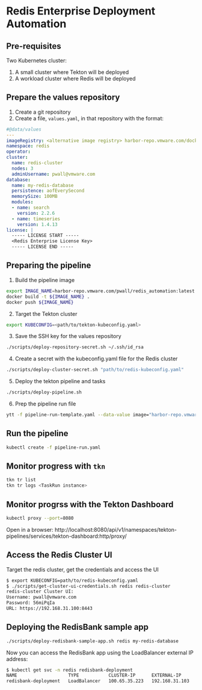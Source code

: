 # Redis Enterprise Deployment Automation

## Pre-requisites

Two Kubernetes cluster:
1. A small cluster where Tekton will be deployed
2. A workload cluster where Redis will be deployed

## Prepare the values repository

1. Create a git repository
2. Create a file, `values.yaml`, in that repository with the format:

```yaml
#@data/values
---
imageRegistry: <alternative image registry> harbor-repo.vmware.com/dockerhub-proxy-cache/
namespace: redis
operator:
cluster:
  name: redis-cluster
  nodes: 3
  adminUsername: pwall@vmware.com
database:
  name: my-redis-database
  persistence: aofEverySecond
  memorySize: 100MB
  modules:
  - name: search
    version: 2.2.6
  - name: timeseries
    version: 1.4.13
license: |
  ----- LICENSE START -----
  <Redis Enterprise License Key>
  ----- LICENSE END -----
```

## Preparing the pipeline

1. Build the pipeline image

```bash
export IMAGE_NAME=harbor-repo.vmware.com/pwall/redis_automation:latest
docker build -t ${IMAGE_NAME} .
docker push ${IMAGE_NAME}
```

2. Target the Tekton cluster

```bash
export KUBECONFIG=<path/to/tekton-kubeconfig.yaml>
```

3. Save the SSH key for the values repository

```bash
./scripts/deploy-repository-secret.sh ~/.ssh/id_rsa
```

4. Create a secret with the kubeconfig.yaml file for the Redis cluster

```bash
./scripts/deploy-cluster-secret.sh "path/to/redis-kubeconfig.yaml"
```

5. Deploy the tekton pipeline and tasks

```bash
./scripts/deploy-pipeline.sh
```

6. Prep the pipeline run file

```bash
ytt -f pipeline-run-template.yaml --data-value image="harbor-repo.vmware.com/pwall/redis_automation:latest" --data-value repo="git@gitlab.eng.vmware.com:pwall/redis-values.git" > pipeline-run.yaml
```

## Run the pipeline

```bash
kubectl create -f pipeline-run.yaml
```

## Monitor progress with `tkn`

```bash
tkn tr list
tkn tr logs <TaskRun instance>
```

## Monitor progrss with the Tekton Dashboard

```bash
kubectl proxy --port=8080
```

Open in a browser: http://localhost:8080/api/v1/namespaces/tekton-pipelines/services/tekton-dashboard:http/proxy/

## Access the Redis Cluster UI

Target the redis cluster, get the credentials and access the UI

```bash
$ export KUBECONFIG=path/to/redis-kubeconfig.yaml
$ ./scripts/get-cluster-ui-credentials.sh redis redis-cluster
redis-cluster Cluster UI:
Username: pwall@vmware.com
Password: 56miPqIa
URL: https://192.168.31.100:8443
```

## Deploying the RedisBank sample app

```bash
./scripts/deploy-redisbank-sample-app.sh redis my-redis-database
```

Now you can access the RedisBank app using the LoadBalancer external IP address:

```bash
$ kubectl get svc -n redis redisbank-deployment
NAME                   TYPE           CLUSTER-IP      EXTERNAL-IP      PORT(S)          AGE
redisbank-deployment   LoadBalancer   100.65.35.223   192.168.31.103   8080:30491/TCP   26h
```
